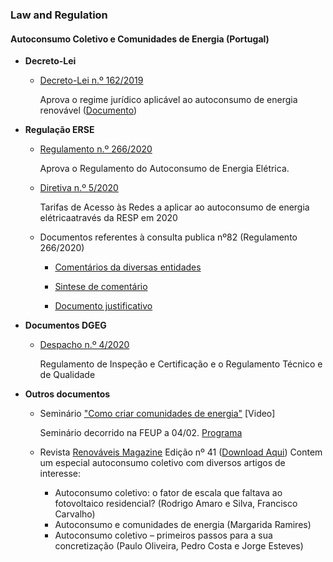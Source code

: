 <!-- # Energy Commons -->
<!--  **Tools and Information Database for the science, engineering, economics and politics of the Energy Transition**

Repository and open database for tutorials, computational tools, software implementions, technical documents, research papers, books and articles on the various aspects of the ongoing energy transition.
-->

 <!--## The politics of Energy  -->

### Law and Regulation

#### Autoconsumo Coletivo e Comunidades de Energia (Portugal)



* **Decreto-Lei**

  * [Decreto-Lei n.º 162/2019](https://dre.pt/pesquisa/-/search/125692189/details/maximized)

    Aprova o regime jurídico aplicável ao autoconsumo de energia renovável ([Documento](https://dre.pt/application/conteudo/125692189))

* **Regulação ERSE**

  * [Regulamento n.º 266/2020](https://dre.pt/application/conteudo/130469272)
    
    Aprova o Regulamento do Autoconsumo de Energia Elétrica.

  * [Diretiva n.º 5/2020](https://dre.pt/application/conteudo/130469271)
    
    Tarifas de Acesso às Redes a aplicar ao autoconsumo de energia elétricaatravés da RESP em 2020

  * Documentos referentes à consulta publica nº82 (Regulamento 266/2020)

      * [Comentários da diversas entidades](https://www.erse.pt/atividade/consultas-publicas/consulta-p%C3%BAblica-n-%C2%BA-82/comentarios/)

      * [Sintese de comentário](https://www.erse.pt/media/40pdir3g/cp82_sintesecomentarios.pdf)
      
      * [Documento justificativo](https://www.erse.pt/media/ejddjnul/cp82_docjustificativo.pdf)

* **Documentos DGEG**

  * [Despacho n.º 4/2020](http://www.dgeg.gov.pt/?cn=636364478673AAAAAAAAAAAA)
  
    Regulamento de Inspeção e Certificação e o Regulamento Técnico e de Qualidade
    
* **Outros documentos**
  * Seminário ["Como criar comunidades de energia"](https://www.youtube.com/watch?v=TJt7GP-mCgE) [Video] 
   
    Seminário decorrido na FEUP a 04/02. [Programa](https://campanhas.voltimum.pt/comunidadesdeenergia/) 
    
  * Revista [Renováveis Magazine](https://www.renovaveismagazine.pt/) Edição nº 41 ([Download Aqui](https://www.renovaveismagazine.pt/revista-2/))
    Contem um especial autoconsumo coletivo com diversos artigos de interesse:
     * Autoconsumo coletivo: o fator de escala que faltava ao fotovoltaico residencial? (Rodrigo Amaro e Silva, Francisco Carvalho)
     * Autoconsumo e comunidades de energia (Margarida Ramires)
     * Autoconsumo coletivo – primeiros passos para a sua concretização (Paulo Oliveira, Pedro Costa e Jorge Esteves)

<!--

## Science and Engineering

## Software and Programming
-->
